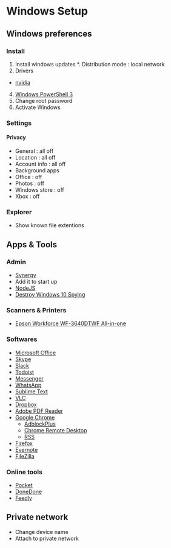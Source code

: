 # Windows Setup

## Windows preferences

### Install

1. Install windows updates
 *. Distribution mode : local network
2. Drivers
 * [nvidia](http://www.nvidia.fr/Download/index.aspx)
4. [Windows PowerShell 3](https://www.microsoft.com/en-us/download/details.aspx?id=34595) 
5. Change root password
6. Activate Windows

### Settings

#### Privacy

* General : all off
* Location : all off
* Account info : all off
* Background apps
 * Office : off
 * Photos : off
 * Windows store : off
 * Xbox : off

### Explorer

* Show known file extentions

## Apps & Tools

### Admin

* [Synergy](http://synergy-project.org/nightly)
 * Add it to start up
* [NodeJS](https://nodejs.org/en/download/)
* [Destroy Windows 10 Spying](https://github.com/Nummer/Destroy-Windows-10-Spying/releases)

### Scanners & Printers

* [Epson Workforce WF-3640DTWF All-in-one](http://www.epson.fr/fr/fr/viewcon/corporatesite/products/mainunits/support/12578/28)

### Softwares

* [Microsoft Office](https://www.microsoftstore.com/store/msfr/fr_FR/DisplayDownloadHistoryPage/?wlsid=A6DFAEAD024C48C7BA3C1412E26039C9&wa=wsignin1.0)
* [Skype](https://www.skype.com/en/download-skype/)
* [Slack](https://slack.com/downloads)
* [Todoist](https://www.microsoft.com/en-us/store/apps/todoist-to-do-list-and-task-manager/9nblggh1rl1k)
* [Messenger](http://messengerfordesktop.com)
* [WhatsApp](https://github.com/Aluxian/WhatsApp-Desktop)
* [Sublime Text](http://www.sublimetext.com/)
* [VLC](http://www.videolan.org/vlc/download-windows.html)
* [Dropbox](https://www.dropbox.com/downloading)
* [Adobe PDF Reader](http://www.adobe.com/support/downloads/product.jsp?platform=windows&product=10)
* [Google Chrome](https://www.google.com/chrome/browser/desktop/index.html)
  * [AdblockPlus](https://adblockplus.org/)
  * [Chrome Remote Desktop](https://chrome.google.com/webstore/detail/chrome-remote-desktop/gbchcmhmhahfdphkhkmpfmihenigjmpp?hl=en)
  * [RSS](https://chrome.google.com/webstore/detail/rss-subscription-extensio/nlbjncdgjeocebhnmkbbbdekmmmcbfjd)
* [Firefox](https://www.mozilla.org/fr-FR/firefox/new/)
* [Evernote](https://evernote.com/download/)
* [FileZilla](https://filezilla-project.org/download.php?type=client)

### Online tools

* [Pocket](https://getpocket.com)
* [DoneDone](https://www.getdonedone.com/)
* [Feedly](feedly.com)

## Private network

* Change device name
* Attach to private network


 
